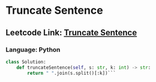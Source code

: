 # Truncate Sentence

## Leetcode Link: [Truncate Sentence](https://leetcode.com/problems/truncate-sentence/)
### Language: Python

```py
class Solution:
    def truncateSentence(self, s: str, k: int) -> str:
        return " ".join(s.split()[:k])```



